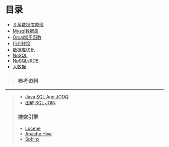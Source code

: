 # 目录
+ [关系数据库原理](https://github.com/Tanglong9344/db/tree/master/dbPrinciple)
+ [Mysql数据库](https://github.com/Tanglong9344/db/tree/master/MySql)
+ [Orcal常用函数](https://github.com/Tanglong9344/SQL/tree/master/OrcalBO)
+ [行列转换](https://github.com/Tanglong9344/SQL/tree/master/columnToRow)
+ [数据库优化](https://github.com/Tanglong9344/SQL/tree/master/dbOptimize)
+ [NoSQL](https://github.com/Tanglong9344/db/tree/master/nosql)
+ [NpSQLvRDB](https://github.com/Tanglong9344/db/blob/master/RDBvNOSQL.md)
+ [大数据](https://github.com/Tanglong9344/db/tree/master/bd)

> ### 参考资料
---
> + [Java SQL And JOOQ](https://blog.jooq.org)
> + [图解 SQL JOIN](https://blog.codinghorror.com/a-visual-explanation-of-sql-joins)
> ### 搜索引擎
> + [Lucene](http://lucene.apache.org/)
> + [Apache Hive](https://cwiki.apache.org/confluence/display/Hive/Home)
> + [Sphinx](http://sphinxsearch.com/)

